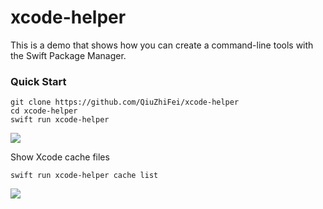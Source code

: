 # xcode-helper

This is a demo that shows how you can create a command-line tools with the Swift Package Manager.

### Quick Start
```
git clone https://github.com/QiuZhiFei/xcode-helper
cd xcode-helper
swift run xcode-helper
```
![](https://cdn.jsdelivr.net/gh/QiuZhiFei/static/imgs20210717022624.png)

Show Xcode cache files
```
swift run xcode-helper cache list
```
![](https://cdn.jsdelivr.net/gh/QiuZhiFei/static/imgs20210717022719.png)